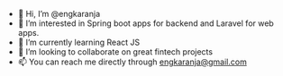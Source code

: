 - 👋 Hi, I’m @engkaranja
- 👀 I’m interested in Spring boot apps for backend and Laravel for web apps. 
- 🌱 I’m currently learning React JS
- 💞️ I’m looking to collaborate on great fintech projects
- 📫 You can reach me directly through engkaranja@gmail.com

<!---
engkaranja/engkaranja is a ✨ special ✨ repository because its `README.md` (this file) appears on your GitHub profile.
You can click the Preview link to take a look at your changes.
--->
